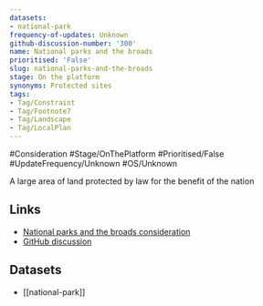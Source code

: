 ```yaml
---
datasets:
- national-park
frequency-of-updates: Unknown
github-discussion-number: '300'
name: National parks and the broads
prioritised: 'False'
slug: national-parks-and-the-broads
stage: On the platform
synonyms: Protected sites
tags:
- Tag/Constraint
- Tag/Footnote7
- Tag/Landscape
- Tag/LocalPlan
---
```


#Consideration #Stage/OnThePlatform #Prioritised/False #UpdateFrequency/Unknown #OS/Unknown

A large area of land protected by law for the benefit of the nation

## Links

* [National parks and the broads consideration](https://design.planning.data.gov.uk/planning-consideration/national-parks-and-the-broads)
* [GitHub discussion](https://github.com/digital-land/data-standards-backlog/discussions/300)

## Datasets

* [[national-park]]